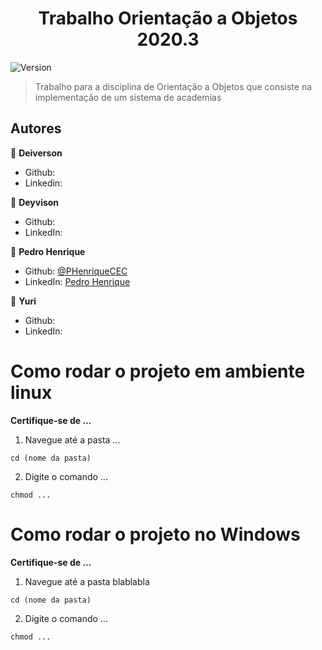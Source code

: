 <h1 align="center">Trabalho Orientação a Objetos 2020.3</h1>
<p>
  <img alt="Version" src="https://img.shields.io/badge/version-0.1.0-blue.svg?cacheSeconds=2592000" />
</p>

> Trabalho para a disciplina de Orientação a Objetos que consiste na implementação de um sistema de academias


## Autores

👤 **Deiverson**

* Github: 
* Linkedin: 


👤 **Deyvison**

* Github: 
* LinkedIn: 

👤 **Pedro Henrique**

* Github: [@PHenriqueCEC](https://github.com/PHenriqueCEC)
* LinkedIn: [Pedro Henrique](https://www.linkedin.com/in/pedro-henrique-77baa01a9/)

👤 **Yuri**

* Github: 
* LinkedIn:






# Como rodar o projeto em ambiente linux
**Certifique-se de ...**

1. Navegue até a pasta ...
```
cd (nome da pasta)
```

2. Digite o comando ...
```
chmod ...
```

# Como rodar o projeto no Windows
**Certifique-se de ...**

1. Navegue até a pasta blablabla
```
cd (nome da pasta)
```

2. Digite o comando ... 
```
chmod ...
```

